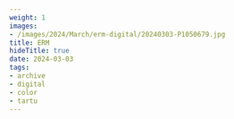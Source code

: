 ```yaml
---
weight: 1
images:
- /images/2024/March/erm-digital/20240303-P1050679.jpg
title: ERM
hideTitle: true
date: 2024-03-03
tags:
- archive
- digital
- color
- tartu
---
```

